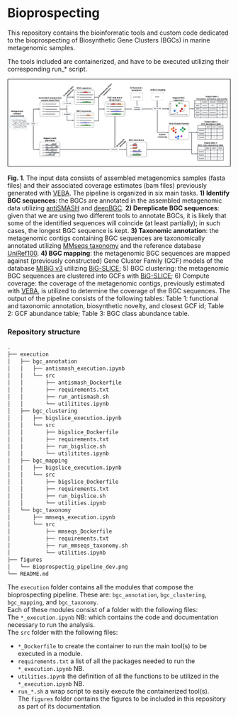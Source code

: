 # Bioprospecting

This repository contains the bioinformatic tools and custom code dedicated to the bioprospecting of Biosynthetic Gene Clusters (BGCs) in marine metagenomic samples.

The tools included are containerized, and have to be executed utilizing their corresponding run_* script. 

<a name="figure1">
</a>

![Figure 1](./figures/Bioprospectig_pipeline_dev.png)

**Fig. 1**. 
The input data consists of assembled metagenomics samples (fasta files) and their associated coverage estimates (bam files) previously generated with [VEBA](https://github.com/jolespin/veba). The pipeline is organized in six main tasks. **1) Identify BGC sequences**: the BGCs are annotated in the assembled metagenomic data utilizing [antiSMASH](https://github.com/antismash/antismash) and [deepBGC](https://github.com/Merck/deepbgc). **2) Dereplicate BGC sequences**: given that we are using two different tools to annotate BGCs, it is likely that some of the identified sequences will coincide (at least partially); in such cases, the longest BGC sequence is kept. **3) Taxonomic annotation**: the metagenomic contigs containing BGC sequences are taxonomically annotated utilizing [MMseqs taxonomy](https://github.com/soedinglab/MMseqs2#taxonomy) and the reference database [UniRef100](https://www.uniprot.org/help/uniref). **4) BGC mapping**: the metagenomic BGC sequences are mapped against (previously constructed) Gene Cluster Family (GCF) models of the database [MIBiG v3](https://mibig.secondarymetabolites.org/) utilizing [BiG-SLICE](https://github.com/pereiramemo/bigslice); 5) BGC clustering: the metagenomic BGC sequences are clustered into GCFs with [BiG-SLICE](https://github.com/pereiramemo/bigslice); 6) Compute coverage: the coverage of the metagenomic contigs, previously estimated with [VEBA](https://github.com/jolespin/veba), is utilized to determine the coverage of the BGC sequences. 
The output of the pipeline consists of the following tables: Table 1: functional and taxonomic annotation, biosynthetic novelty, and closest GCF id; Table 2: GCF abundance table; Table 3: BGC class abundance table.

### Repository structure
```
.
├── execution
│   ├── bgc_annotation
│   │   ├── antismash_execution.ipynb
│   │   └── src
│   │       ├── antismash_Dockerfile
│   │       ├── requirements.txt
│   │       ├── run_antismash.sh
│   │       └── utilitites.ipynb
│   ├── bgc_clustering
│   │   ├── bigslice_execution.ipynb
│   │   └── src
│   │       ├── bigslice_Dockerfile
│   │       ├── requirements.txt
│   │       ├── run_bigslice.sh
│   │       └── utilitites.ipynb
│   ├── bgc_mapping
│   │   ├── bigslice_execution.ipynb
│   │   └── src
│   │       ├── bigslice_Dockerfile
│   │       ├── requirements.txt
│   │       ├── run_bigslice.sh
│   │       └── utilities.ipynb
│   └── bgc_taxonomy
│       ├── mmseqs_execution.ipynb
│       └── src
│           ├── mmseqs_Dockerfile
│           ├── requirements.txt
│           ├── run_mmseqs_taxonomy.sh
│           └── utilities.ipynb
├── figures
│   └── Bioprospectig_pipeline_dev.png
└── README.md
```

The `execution` folder contains all the modules that compose the bioprospecting pipeline. These are: `bgc_annotation`, `bgc_clustering`,  `bgc_mapping`, and `bgc_taxonomy`.  
Each of these modules consist of a folder with the following files:  
The `*_execution.ipynb` NB: which contains the code and documentation necessary to run the analysis.  
The `src` folder with the following files:  
 - `*_Dockerfile` to create the container to run the main tool(s) to be executed in a module.  
 - `requirements.txt` a list of all the packages needed to run the `*_execution.ipynb` NB.  
 - `utilities.ipynb` the definition of all the functions to be utilized in the `*_execution.ipynb` NB.  
 -  `run_*.sh` a wrap script to easily execute the containerized tool(s).  
The `figures` folder contains the figures to be included in this repository as part of its documentation.


